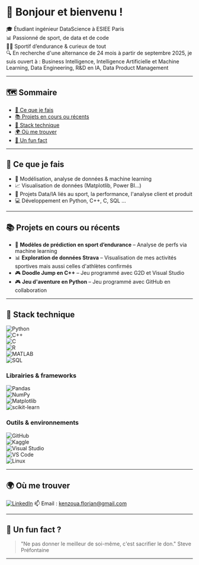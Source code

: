 # 👋 Bonjour et bienvenu !

🎓 Étudiant ingénieur DataScience à ESIEE Paris  
📊 Passionné de sport, de data et de code  
🚴‍♂️ Sportif d’endurance & curieux de tout  
🔍 En recherche d'une alternance de 24 mois à partir de septembre 2025, je suis ouvert à : Business Intelligence, Intelligence Artificielle et Machine Learning, Data Engineering, R&D en IA, Data Product Management 

---

## 🗺️ Sommaire

- [🚀 Ce que je fais](#-ce-que-je-fais)
- [📚 Projets en cours ou récents](#-projets-en-cours-ou-récents)
- [🧰 Stack technique](#-stack-technique)
- [🌍 Où me trouver](#-où-me-trouver)
- [🧩 Un fun fact](#-un-fun-fact)

---

## 🚀 Ce que je fais

- 🔢 Modélisation, analyse de données & machine learning
- 📈 Visualisation de données (Matplotlib, Power BI...)
- 🧠 Projets Data/IA liés au sport, la performance, l'analyse client et produit
- 💻 Développement en Python, C++, C, SQL ...

---

## 📚 Projets en cours ou récents

- 🤖 **Modèles de prédiction en sport d’endurance** – Analyse de perfs via machine learning
- 📊 **Exploration de données Strava** – Visualisation de mes activités sportives mais aussi celles d'athlètes confirmés
- 🎮 **Doodle Jump en C++** – Jeu programmé avec G2D et Visual Studio
- 🎮 **Jeu d'aventure en Python** – Jeu programmé avec GitHub en collaboration

---

## 🧰 Stack technique

![Python](https://img.shields.io/badge/Python-3776AB?style=flat&logo=python&logoColor=white)  
![C++](https://img.shields.io/badge/C++-00599C?style=flat&logo=c%2B%2B&logoColor=white)  
![C](https://img.shields.io/badge/C-00599C?style=flat&logo=c&logoColor=white)  
![R](https://img.shields.io/badge/R-276DC3?style=flat&logo=r&logoColor=white)  
![MATLAB](https://img.shields.io/badge/MATLAB-0076A8?style=flat&logo=mathworks&logoColor=white)  
![SQL](https://img.shields.io/badge/SQL-4479A1?style=flat&logo=postgresql&logoColor=white)  

### Librairies & frameworks  
![Pandas](https://img.shields.io/badge/Pandas-150458?style=flat&logo=pandas&logoColor=white)  
![NumPy](https://img.shields.io/badge/NumPy-013243?style=flat&logo=numpy&logoColor=white)  
![Matplotlib](https://img.shields.io/badge/Matplotlib-11557C?style=flat&logo=matplotlib&logoColor=white)  
![scikit-learn](https://img.shields.io/badge/scikit--learn-F7931E?style=flat&logo=scikit-learn&logoColor=white)  

### Outils & environnements  
![GitHub](https://img.shields.io/badge/GitHub-181717?style=flat&logo=github&logoColor=white)  
![Kaggle](https://img.shields.io/badge/Kaggle-20BEFF?style=flat&logo=kaggle&logoColor=white)  
![Visual Studio](https://img.shields.io/badge/Visual%20Studio-5C2D91?style=flat&logo=visual-studio&logoColor=white)  
![VS Code](https://img.shields.io/badge/VS%20Code-007ACC?style=flat&logo=visual-studio-code&logoColor=white)  
![Linux](https://img.shields.io/badge/Linux-FCC624?style=flat&logo=linux&logoColor=black)

---

## 🌍 Où me trouver

[![LinkedIn](https://img.shields.io/badge/LinkedIn-blue?style=flat&logo=linkedin&logoColor=white)](https://www.linkedin.com/in/florian-kenzoua) 
📫 Email : kenzoua.florian@gmail.com  

---

## 🧩 Un fun fact ?

> "Ne pas donner le meilleur de soi-même, c'est sacrifier le don." Steve Préfontaine

---
